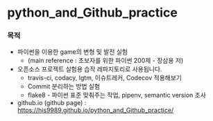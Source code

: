# python_and_Github_practice

### 목적
* 파이썬을 이용한 game의 변형 및 발전 실험
  + (main reference : 초보자를 위한 파이썬 200제 - 장삼용 저)
* 오픈소스 프로젝트 실험용 습작 레파지토리로 사용됩니다.
  + travis-ci, codacy, lgtm, 이슈트레커, Codecov 적용해보기
  + Commit 분리하는 방법 실험
  + flake8 - 파이썬 표준 맞춰주는 작업, pipenv, semantic version 조사
* github.io (github page) : https://his9989.github.io/python_and_Github_practice/
